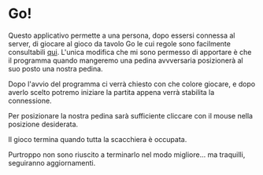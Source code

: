 # Go!
Questo applicativo permette a una persona, dopo essersi connessa al server, di giocare al gioco da tavolo Go le cui regole
sono facilmente consultabili <a href="https://it.wikipedia.org/wiki/Go_(gioco)#Regole_del_gioco">qui</a>.
L'unica modifica che mi sono permesso di apportare è che il programma quando mangeremo una pedina avvversaria posizionerà
al suo posto una nostra pedina.

Dopo l'avvio del programma ci verrà chiesto con che colore giocare, e dopo averlo scelto potremo iniziare la partita appena
verrà stabilita la connessione.

Per posizionare la nostra pedina sarà sufficiente cliccare con il mouse nella posizione desiderata.

Il gioco termina quando tutta la scacchiera è occupata.

Purtroppo non sono riuscito a terminarlo nel modo migliore... ma traquilli, seguiranno aggiornamenti.
